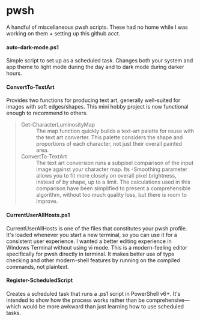 # pwsh
A handful of miscellaneous pwsh scripts.
These had no home while I was working on them + setting up this github acct.

#### auto-dark-mode.ps1
Simple script to set up as a scheduled task.
Changes both your system and app theme to light mode during the day and to dark mode during darker hours.

#### ConvertTo-TextArt
Provides two functions for producing text art, generally well-suited for images with soft edges/shapes.
This mini hobby project is now functional enough to recommend to others.

<blockquote>
<dl>

  <dt>Get-CharacterLuminosityMap</dt>
  <dd>
The map function quickly builds a text-art palette for reuse with the text art converter.
This palette considers the shape and proportions of each character, not just their overall painted area.
  </dd>
  
  <dt>ConvertTo-TextArt</dt>
  <dd>
The text art conversion runs a subpixel comparison of the input image against your character map.
Its -&#x2060;Smoothing parameter allows you to fit more closely on overall pixel brightness, instead of by shape, up to a limit.
The calculations used in this comparison have been simplified to present a comprehensible algorithm, without too much quality loss, but there is room to improve.
  </dd>
  
</dl>
</blockquote>

#### CurrentUserAllHosts.ps1
CurrentUserAllHosts is one of the files that constitutes your pwsh profile.
It's loaded whenever you start a new terminal, so you can use it for a consistent user experience.
I wanted a better editing experience in Windows Terminal without using vi mode.
This is a modern-feeling editor specifically for pwsh directly in terminal.
It makes better use of type checking and other modern-shell features by running on the compiled commands, not plaintext.

#### Register-ScheduledScript
Creates a scheduled task that runs a .ps1 script in PowerShell v6+.
It's intended to show how the process works rather than be comprehensive—which would be more awkward than just learning how to use scheduled tasks.
